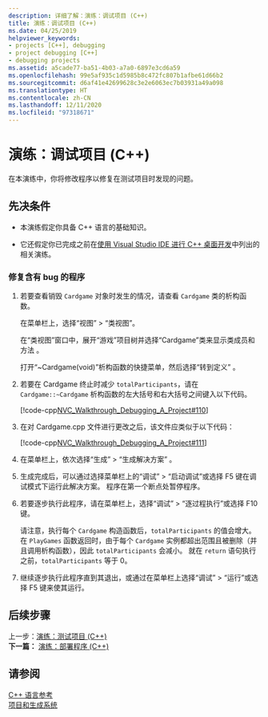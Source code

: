 ```yaml
---
description: 详细了解：演练：调试项目 (C++)
title: 演练：调试项目 (C++)
ms.date: 04/25/2019
helpviewer_keywords:
- projects [C++], debugging
- project debugging [C++]
- debugging projects
ms.assetid: a5cade77-ba51-4b03-a7a0-6897e3cd6a59
ms.openlocfilehash: 99e5af935c1d5985b8c472fc807b1afbe61d66b2
ms.sourcegitcommit: d6af41e42699628c3e2e6063ec7b03931a49a098
ms.translationtype: HT
ms.contentlocale: zh-CN
ms.lasthandoff: 12/11/2020
ms.locfileid: "97318671"
---
```

# <a name="walkthrough-debugging-a-project-c"></a>演练：调试项目 (C++)

在本演练中，你将修改程序以修复在测试项目时发现的问题。

## <a name="prerequisites"></a>先决条件

- 本演练假定你具备 C++ 语言的基础知识。

- 它还假定你已完成之前在[使用 Visual Studio IDE 进行 C++ 桌面开发](../ide/using-the-visual-studio-ide-for-cpp-desktop-development.md)中列出的相关演练。

### <a name="to-fix-a-program-that-has-a-bug"></a>修复含有 bug 的程序

1. 若要查看销毁 `Cardgame` 对象时发生的情况，请查看 `Cardgame` 类的析构函数。

   在菜单栏上，选择“视图” > “类视图”。

   在“类视图”窗口中，展开“游戏”项目树并选择“Cardgame”类来显示类成员和方法  。

   打开“~Cardgame(void)”析构函数的快捷菜单，然后选择“转到定义” 。

1. 若要在 Cardgame 终止时减少 `totalParticipants`，请在 `Cardgame::~Cardgame` 析构函数的左大括号和右大括号之间键入以下代码。

   [!code-cpp[NVC_Walkthrough_Debugging_A_Project#110](../ide/codesnippet/CPP/walkthrough-debugging-a-project-cpp_1.cpp)]

1. 在对 Cardgame.cpp 文件进行更改之后，该文件应类似于以下代码：

   [!code-cpp[NVC_Walkthrough_Debugging_A_Project#111](../ide/codesnippet/CPP/walkthrough-debugging-a-project-cpp_2.cpp)]

1. 在菜单栏上，依次选择“生成” > “生成解决方案” 。

1. 生成完成后，可以通过选择菜单栏上的“调试” > “启动调试”或选择 F5 键在调试模式下运行此解决方案。 程序在第一个断点处暂停程序。

1. 若要逐步执行此程序，请在菜单栏上，选择“调试” > “逐过程执行”或选择 F10 键。

   请注意，执行每个 `Cardgame` 构造函数后，`totalParticipants` 的值会增大。 在 `PlayGames` 函数返回时，由于每个 `Cardgame` 实例都超出范围且被删除（并且调用析构函数），因此 `totalParticipants` 会减小。 就在 `return` 语句执行之前，`totalParticipants` 等于 0。

1. 继续逐步执行此程序直到其退出，或通过在菜单栏上选择“调试” > “运行”或选择 F5 键来使其运行。

## <a name="next-steps"></a>后续步骤

上一步：[演练：测试项目 (C++)](../ide/walkthrough-testing-a-project-cpp.md)<br/>
**下一篇：** [演练：部署程序 (C++)](../ide/walkthrough-deploying-your-program-cpp.md)

## <a name="see-also"></a>请参阅

[C++ 语言参考](../cpp/cpp-language-reference.md)<br/>
[项目和生成系统](../build/projects-and-build-systems-cpp.md)<br/>
